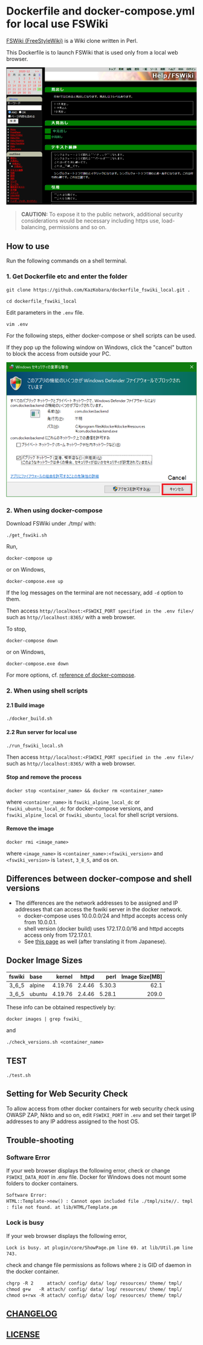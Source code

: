 # Dockerfile and docker-compose.yml for local use FSWiki

[FSWiki (FreeStyleWiki)](https://fswiki.osdn.jp/cgi-bin/wiki.cgi) is a Wiki clone written in Perl.

This Dockerfile is to launch FSWiki that is used only from a local web browser.

![screenshot](https://raw.githubusercontent.com/KazKobara/kati_dark/main/docs/screenshot.png)
<!--
![](https://fswiki.osdn.jp/cgi-bin/wiki.cgi?action=ATTACH&page=BugTrack%2Dtheme%2F30&file=screenshot%5Fsmall%2Epng)
-->

> **CAUTION:**
To expose it to the public network, additional security considerations
would be necessary including https use, load-balancing, permissions
and so on.

## How to use

Run the following commands on a shell terminal.

### 1. Get Dockerfile etc and enter the folder

~~~shell
git clone https://github.com/KazKobara/dockerfile_fswiki_local.git .
~~~

~~~shell
cd dockerfile_fswiki_local
~~~

Edit parameters in the `.env` file.

~~~shell
vim .env
~~~

For the following steps, either docker-compose or shell scripts can be used.

If they pop up the following window on Windows, click the "cancel" button to block the access from outside your PC.

![cancel](./data/warning.png)

### 2. When using docker-compose

Download FSWiki under ./tmp/ with:

~~~shell
./get_fswiki.sh
~~~

Run,

~~~shell
docker-compose up
~~~

or on Windows,

~~~shell
docker-compose.exe up
~~~

If the log messages on the terminal are not necessary, add `-d` option to them.

Then access `http//localhost:<FSWIKI_PORT specified in the .env file>/` such as `http//localhost:8365/` with a web browser.

To stop,

~~~shell
docker-compose down
~~~

or on Windows,

~~~shell
docker-compose.exe down
~~~

For more options, cf. [reference of docker-compose](https://docs.docker.com/compose/reference/down/).

### 2. When using shell scripts

#### 2.1 Build image

~~~shell
./docker_build.sh
~~~

#### 2.2 Run server for local use

~~~shell
./run_fswiki_local.sh
~~~

Then access `http//localhost:<FSWIKI_PORT specified in the .env file>/` such as `http//localhost:8365/` with a web browser.

#### Stop and remove the process

~~~shell
docker stop <container_name> && docker rm <container_name>
~~~

where `<container_name>` is `fswiki_alpine_local_dc` or   `fswiki_ubuntu_local_dc` for docker-compose versions, and `fswiki_alpine_local` or   `fswiki_ubuntu_local` for shell script versions.

#### Remove the image

~~~shell
docker rmi <image_name>
~~~

where `<image_name>` is `<container_name>:<fswiki_version>` and `<fswiki_version>` is `latest`, `3_8_5`, and os on.

## Differences between docker-compose and shell versions

- The differences are the network addresses to be assigned and IP addresses that can access the fswiki server in the docker network.
  - docker-compose uses 10.0.0.0/24 and httpd accepts access only from 10.0.0.1.
  - shell version (docker build) uses 172.17.0.0/16 and httpd accepts access only from 172.17.0.1.
  - See [this page](https://github.com/KazKobara/tips-jp/blob/gh-pages/docker/subnet.md) as well (after translating it from Japanese).

## Docker Image Sizes

|fswiki|base|kernel|httpd|perl|Image Size[MB]|
| ---: | :--- | ---: | ---: | ---: | ---: |
|3_6_5|alpine|4.19.76|2.4.46|5.30.3|62.1|
|3_6_5|ubuntu|4.19.76|2.4.46|5.28.1|209.0|

These info can be obtained respectively by:

~~~shell
docker images | grep fswiki_
~~~

and

~~~shell
./check_versions.sh <container_name>
~~~

## TEST

~~~shell
./test.sh
~~~

## Setting for Web Security Check

To allow access from other docker containers for web security check using OWASP ZAP, Nikto and so on, edit `FSWIKI_PORT` in `.env` and set their target IP addresses to any IP address assigned to the host OS.

## Trouble-shooting

### Software Error

If your web browser displays the following error, check or change `FSWIKI_DATA_ROOT` in .env file. Docker for Windows does not mount some folders to docker containers.

  ~~~text
  Software Error:
  HTML::Template->new() : Cannot open included file ./tmpl/site//. tmpl : file not found. at lib/HTML/Template.pm
  ~~~

### Lock is busy

If your web browser displays the following error,

  ~~~text
  Lock is busy. at plugin/core/ShowPage.pm line 69. at lib/Util.pm line 743.
  ~~~

check and change file permissions as follows where `2` is GID of daemon in the docker container.

  ~~~console
  chgrp -R 2     attach/ config/ data/ log/ resources/ theme/ tmpl/
  chmod g+w   -R attach/ config/ data/ log/ resources/ theme/ tmpl/
  chmod o+rwx -R attach/ config/ data/ log/ resources/ theme/ tmpl/
  ~~~

## [CHANGELOG](./CHANGELOG.md)

## [LICENSE](./LICENSE)
